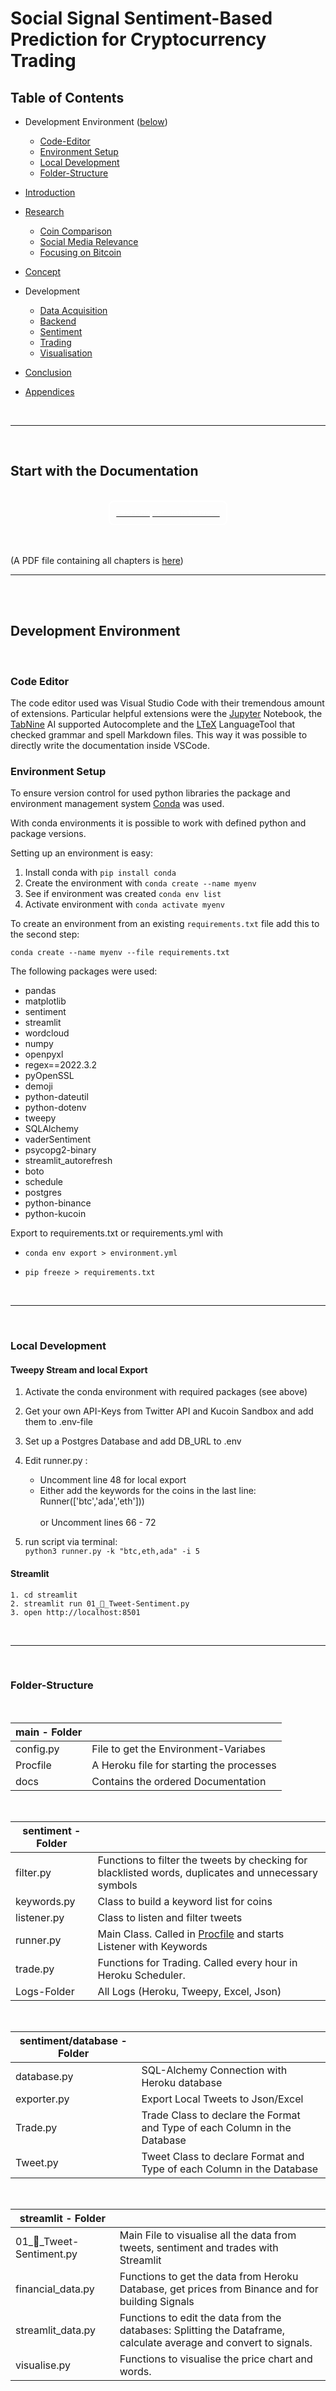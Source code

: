 # Social Signal Sentiment-Based Prediction for Cryptocurrency Trading

## Table of Contents

- Development Environment ([below](#development-enviroment))
    - [Code-Editor](#code-editor)
    - [Environment Setup](#environment-setup)
    - [Local Development](#local-development)
    - [Folder-Structure](#folder-structure)

- [Introduction](0_Introduction.md)

- [Research](./1_Research.md)
  - [Coin Comparison](./1_Research.md#coin-comparison)
  - [Social Media Relevance](./1_Research.md#social-media-relevance)
  - [Focusing on Bitcoin](./1_Research.md#focus-on-bitcoin)

- [Concept](./2_Concept.md)

- Development
  - [Data Acquisition](./3_Data%20Acquisition.md)
  - [Backend](./4_Backend.md)
  - [Sentiment](./5_Sentiment.md)
  - [Trading](./6_Trading.md)
  - [Visualisation](./7_Visualisation.md)

- [Conclusion](./8_Conclusion.md)

- [Appendices](9_Appendices.md)

</br>

---

</br>


## Start with the Documentation

</br>

<div style="display: inline;" >
<a href="https://github.com/moerv9/sentiment/blob/main/docs/0_Introduction.md"><button type="button"  style=" border: 2px white solid; background-color: transparent; color:white; border-radius: 8px; padding: 10px;     margin:0 auto;
    display:block;">First Chapter: Introduction ></button></a>
</div>

</br>
</br>

(A PDF file containing all chapters is [here](./pdf/CryptoCurrencyTradingBasedOnSocialSignalSentiment.pdf))


---

</br>
</br>

## Development Environment

</br>

### Code Editor

The code editor used was Visual Studio Code with their tremendous amount of extensions.
Particular helpful extensions were the [Jupyter](https://marketplace.visualstudio.com/items?itemName=ms-toolsai.jupyter) Notebook, the [TabNine](https://marketplace.visualstudio.com/items?itemName=TabNine.tabnine-vscode) AI supported Autocomplete and the [LTeX](https://marketplace.visualstudio.com/items?itemName=valentjn.vscode-ltex) LanguageTool that checked grammar and spell Markdown files. This way it was possible to directly write the documentation inside VSCode.

### Environment Setup

To ensure version control for used python libraries the package and environment management system [Conda](https://docs.conda.io/en/latest/) was used.

With conda environments it is possible to work with defined python and package versions.

Setting up an environment is easy:

1. Install conda with `pip install conda`
2. Create the environment with `conda create --name myenv`
3. See if environment was created `conda env list`
4. Activate environment with `conda activate myenv`

To create an environment from an existing `requirements.txt` file add this to the second step:

`conda create --name myenv --file requirements.txt`


The following packages were used:

- pandas
- matplotlib
- sentiment
- streamlit
- wordcloud
- numpy
- openpyxl
- regex==2022.3.2
- pyOpenSSL
- demoji
- python-dateutil
- python-dotenv
- tweepy
- SQLAlchemy
- vaderSentiment
- psycopg2-binary
- streamlit_autorefresh
- boto
- schedule
- postgres
- python-binance
- python-kucoin

Export to requirements.txt or requirements.yml with

- `conda env export > environment.yml`

- `pip freeze > requirements.txt`

</br>

---

</br>

### Local Development

#### **Tweepy Stream and local Export**

1. Activate the conda environment with required packages (see above)
2. Get your own API-Keys from Twitter API and Kucoin Sandbox and add them to .env-file
3. Set up a Postgres Database and add DB_URL to .env
4. Edit runner.py : 
    - Uncomment line 48 for local export
    - Either add the keywords for the coins in the last line:   </br>
Runner(['btc','ada','eth'])) </br>
    </br> or Uncomment lines 66 - 72  

5. run script via terminal: </br>
        `python3 runner.py -k "btc,eth,ada" -i 5`

#### **Streamlit**

    1. cd streamlit
    2. streamlit run 01_💬_Tweet-Sentiment.py
    3. open http://localhost:8501

</br>

---

</br>

### Folder-Structure

</br>

| **main - Folder** |                            |
|-------------------|------------------------------------------|
| config.py         | File to get the Environment-Variabes     |
| Procfile          | A Heroku file for starting the processes |
| docs              | Contains the ordered Documentation       |

</br>


| **sentiment - Folder** |   |
|------------------------|---|
| filter.py              | Functions to filter the tweets by checking for blacklisted words, duplicates and unnecessary symbols  |
| keywords.py            | Class to build a keyword list for coins  |
| listener.py            | Class to listen and filter tweets     |
| runner.py              | Main Class. Called in [Procfile](../Procfile) and starts Listener with Keywords  |
| trade.py               | Functions for Trading. Called every hour in Heroku Scheduler.    |
| Logs-Folder            | All Logs (Heroku, Tweepy, Excel, Json)

</br>

| **sentiment/database - Folder**           |                                                                           |
|-------------|---------------------------------------------------------------------------|
| database.py | SQL-Alchemy Connection with Heroku database                               |
| exporter.py | Export Local Tweets to Json/Excel                                         |
| Trade.py    | Trade Class to declare the Format and Type of each Column in the Database |
| Tweet.py    | Tweet Class to declare Format and Type of each Column in the Database     |

</br>

| **streamlit - Folder**      |   |
|-------------------------|---|
| 01_💬_Tweet-Sentiment.py | Main File to visualise all the data from tweets, sentiment and trades with Streamlit  |
| financial_data.py       | Functions to get the data from Heroku Database, get prices from Binance and for building Signals  |
| streamlit_data.py       | Functions to edit the data from the databases: Splitting the Dataframe, calculate average and convert to signals.  |
| visualise.py            | Functions to visualise the price chart and words.   |






